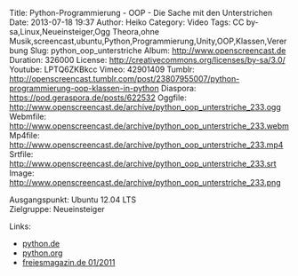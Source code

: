 Title: Python-Programmierung - OOP - Die Sache mit den Unterstrichen
Date: 2013-07-18 19:37
Author: Heiko
Category: Video
Tags: CC by-sa,Linux,Neueinsteiger,Ogg Theora,ohne Musik,screencast,ubuntu,Python,Programmierung,Unity,OOP,Klassen,Vererbung
Slug: python_oop_unterstriche
Album: http://www.openscreencast.de
Duration: 326000
License: http://creativecommons.org/licenses/by-sa/3.0/
Youtube: LPTQ6ZKBkcc
Vimeo: 42901409
Tumblr: http://openscreencast.tumblr.com/post/23807955007/python-programmierung-oop-klassen-in-python
Diaspora: https://pod.geraspora.de/posts/622532
Oggfile: http://www.openscreencast.de/archive/python_oop_unterstriche_233.ogg
Webmfile: http://www.openscreencast.de/archive/python_oop_unterstriche_233.webm
Mp4file: http://www.openscreencast.de/archive/python_oop_unterstriche_233.mp4
Srtfile: http://www.openscreencast.de/archive/python_oop_unterstriche_233.srt
Image: http://www.openscreencast.de/archive/python_oop_unterstriche_233.png

Ausgangspunkt: Ubuntu 12.04 LTS  
Zielgruppe: Neueinsteiger  

Links:

  * [python.de](http://www.python.de "Link zu Python.de" )
  * [python.org](http://www.python.org "Link zu Python.org" )
  * [freiesmagazin.de 01/2011](http://www.freiesmagazin.de/freiesMagazin-2011-01 "Link zu freiesmagazin.de" )

